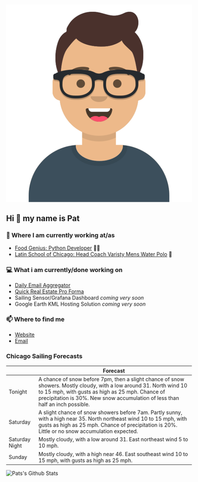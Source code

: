 [![Social banner for p-j-falconer](https://raw.githubusercontent.com/P-J-FALCONER/P-J-FALCONER/master/assets/avataaars.svg)](https://patfalconer.com/)
## Hi :wave: my name is Pat

### 💼 Where I am currently working at/as
- [Food Genius: Python Developer](https://getfoodgenius.com/) 🍔🐍
- [Latin School of Chicago: Head Coach Varisty Mens Water Polo](https://www.latinschool.org/) 🤽


### 💻 What i am currently/done working on
 - [Daily Email Aggregator](https://github.com/P-J-FALCONER/dott_daily_mail)
 - [Quick Real Estate Pro Forma](https://github.com/P-J-FALCONER/henry)
 - Sailing Sensor/Grafana Dashboard *coming very soon*
 - Google Earth KML Hosting Solution *coming very soon*

### 📫 Where to find me
 - [Website](https://patfalconer.com/)
 - [Email](mailto:patrick.j.falconer@gmail.com)


### Chicago Sailing Forecasts
|   | Forecast  |
|---|---|
| Tonight | A chance of snow before 7pm, then a slight chance of snow showers. Mostly cloudy, with a low around 31. North wind 10 to 15 mph, with gusts as high as 25 mph. Chance of precipitation is 30%. New snow accumulation of less than half an inch possible. |
| Saturday | A slight chance of snow showers before 7am. Partly sunny, with a high near 35. North northeast wind 10 to 15 mph, with gusts as high as 25 mph. Chance of precipitation is 20%. Little or no snow accumulation expected. |
| Saturday Night | Mostly cloudy, with a low around 31. East northeast wind 5 to 10 mph. |
| Sunday | Mostly cloudy, with a high near 46. East southeast wind 10 to 15 mph, with gusts as high as 25 mph. |

![Pats's Github Stats](https://github-readme-stats.vercel.app/api?username=p-j-falconer&show_icons=true&theme=radical)
